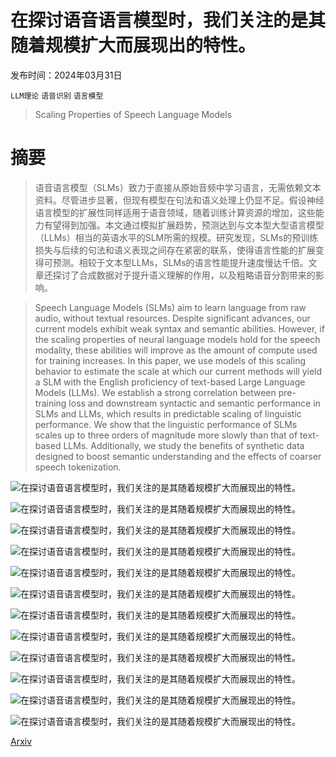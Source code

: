 # 在探讨语音语言模型时，我们关注的是其随着规模扩大而展现出的特性。

发布时间：2024年03月31日

`LLM理论` `语音识别` `语言模型`

> Scaling Properties of Speech Language Models

# 摘要

> 语音语言模型（SLMs）致力于直接从原始音频中学习语言，无需依赖文本资料。尽管进步显著，但现有模型在句法和语义处理上仍显不足。假设神经语言模型的扩展性同样适用于语音领域，随着训练计算资源的增加，这些能力有望得到加强。本文通过模拟扩展趋势，预测达到与文本型大型语言模型（LLMs）相当的英语水平的SLM所需的规模。研究发现，SLMs的预训练损失与后续的句法和语义表现之间存在紧密的联系，使得语言性能的扩展变得可预测。相较于文本型LLMs，SLMs的语言性能提升速度慢达千倍。文章还探讨了合成数据对于提升语义理解的作用，以及粗略语音分割带来的影响。

> Speech Language Models (SLMs) aim to learn language from raw audio, without textual resources. Despite significant advances, our current models exhibit weak syntax and semantic abilities. However, if the scaling properties of neural language models hold for the speech modality, these abilities will improve as the amount of compute used for training increases. In this paper, we use models of this scaling behavior to estimate the scale at which our current methods will yield a SLM with the English proficiency of text-based Large Language Models (LLMs). We establish a strong correlation between pre-training loss and downstream syntactic and semantic performance in SLMs and LLMs, which results in predictable scaling of linguistic performance. We show that the linguistic performance of SLMs scales up to three orders of magnitude more slowly than that of text-based LLMs. Additionally, we study the benefits of synthetic data designed to boost semantic understanding and the effects of coarser speech tokenization.

![在探讨语音语言模型时，我们关注的是其随着规模扩大而展现出的特性。](../../../paper_images/2404.00685/scaling_exps.png)

![在探讨语音语言模型时，我们关注的是其随着规模扩大而展现出的特性。](../../../paper_images/2404.00685/_blimp.png)

![在探讨语音语言模型时，我们关注的是其随着规模扩大而展现出的特性。](../../../paper_images/2404.00685/_tcloze.png)

![在探讨语音语言模型时，我们关注的是其随着规模扩大而展现出的特性。](../../../paper_images/2404.00685/_scloze.png)

![在探讨语音语言模型时，我们关注的是其随着规模扩大而展现出的特性。](../../../paper_images/2404.00685/stiny_benefits.png)

![在探讨语音语言模型时，我们关注的是其随着规模扩大而展现出的特性。](../../../paper_images/2404.00685/blimp_loss_corr.png)

![在探讨语音语言模型时，我们关注的是其随着规模扩大而展现出的特性。](../../../paper_images/2404.00685/tcloze_loss_corr.png)

![在探讨语音语言模型时，我们关注的是其随着规模扩大而展现出的特性。](../../../paper_images/2404.00685/scloze_loss_corr.png)

![在探讨语音语言模型时，我们关注的是其随着规模扩大而展现出的特性。](../../../paper_images/2404.00685/test_vs_unigram.png)

![在探讨语音语言模型时，我们关注的是其随着规模扩大而展现出的特性。](../../../paper_images/2404.00685/blimp_vs_unigram.png)

![在探讨语音语言模型时，我们关注的是其随着规模扩大而展现出的特性。](../../../paper_images/2404.00685/tcloze_vs_unigram.png)

![在探讨语音语言模型时，我们关注的是其随着规模扩大而展现出的特性。](../../../paper_images/2404.00685/scloze_vs_unigram.png)

[Arxiv](https://arxiv.org/abs/2404.00685)